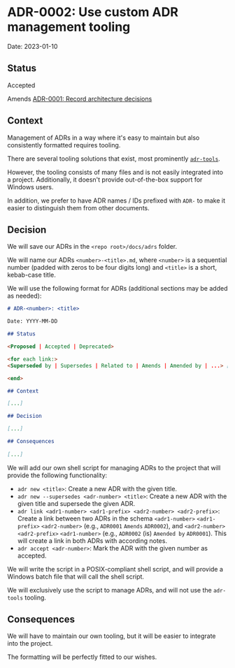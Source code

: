 # ADR-0002: Use custom ADR management tooling

Date: 2023-01-10

## Status

Accepted

Amends [ADR-0001: Record architecture decisions](0001-record-architecture-decisions.md)

## Context
<!-- The issue motivating this decision, and any context that influences or constrains the decision. -->

Management of ADRs in a way where it's easy to maintain but also consistently formatted requires tooling.

There are several tooling solutions that exist, most prominently [`adr-tools`](https://github.com/npryce/adr-tools/).

However, the tooling consists of many files and is not easily integrated into a project. Additionally, it doesn't provide out-of-the-box support for Windows users.

In addition, we prefer to have ADR names / IDs prefixed with `ADR-` to make it easier to distinguish them from other documents.

## Decision
<!-- The change that we're proposing or have agreed to implement. -->

We will save our ADRs in the `<repo root>/docs/adrs` folder.

We will name our ADRs `<number>-<title>.md`, where `<number>` is a sequential number (padded with zeros to be four digits long) and `<title>` is a short, kebab-case title.

We will use the following format for ADRs (additional sections may be added as needed):

```markdown
# ADR-<number>: <title>

Date: YYYY-MM-DD

## Status

<Proposed | Accepted | Deprecated>

<for each link:>
<Superseded by | Supersedes | Related to | Amends | Amended by | ...> [ADR-<number>: <title>](<filename>.md)

<end>

## Context

[...]

## Decision

[...]

## Consequences
    
[...]
```

We will add our own shell script for managing ADRs to the project that will provide the following functionality:

- `adr new <title>`: Create a new ADR with the given title.
- `adr new --supersedes <adr-number> <title>`: Create a new ADR with the given title and supersede the given ADR.
- `adr link <adr1-number> <adr1-prefix> <adr2-number> <adr2-prefix>`: Create a link between two ADRs in the schema `<adr1-number>` `<adr1-prefix>` `<adr2-number>` (e.g., `ADR0001` `Amends` `ADR0002`), and `<adr2-number>` `<adr2-prefix>` `<adr1-number>` (e.g., `ADR0002` (is) `Amended by` `ADR0001`). This will create a link in both ADRs with according notes.
- `adr accept <adr-number>`: Mark the ADR with the given number as accepted.

We will write the script in a POSIX-compliant shell script, and will provide a Windows batch file that will call the shell script.

We will exclusively use the script to manage ADRs, and will not use the `adr-tools` tooling.

## Consequences
<!-- What becomes easier or more difficult to do and any risks introduced by the change that will need to be mitigated. -->

We will have to maintain our own tooling, but it will be easier to integrate into the project.

The formatting will be perfectly fitted to our wishes.

